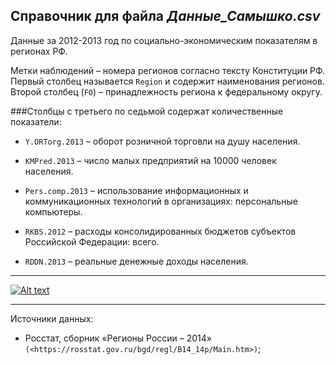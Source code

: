 
## Справочник для файла *Данные_Самышко.csv*

Данные за 2012-2013 год по социально-экономическим показателям в регионах РФ.   

Метки наблюдений – номера регионов согласно тексту Конституции РФ. Первый столбец называется `Region` и содержит наименования регионов. Второй столбец (`FO`) – принадлежность региона к федеральному округу.   

###Столбцы с третьего по седьмой содержат количественные показатели:   

* `Y.ORTorg.2013` – оборот розничной торговли на душу населения.   

* `KMPred.2013` – число малых предприятий на 10000 человек населения.   

* `Pers.comp.2013` – использование информационных и коммуникационных технологий в организациях: персональные компьютеры.   

* `RKBS.2012` – расходы консолидированных бюджетов субъектов Российской Федерации: всего.   

* `RDDN.2013` – реальные денежные доходы населения.  

***
[![Alt text](//placehold.it/300x300)](https://odessa.net.ua/Media/images/news/facebook/370e8a96153595cea418841d193d9b2a.jpg)
***

Источники данных:   

- Росстат, сборник «Регионы России – 2014» `(<https://rosstat.gov.ru/bgd/regl/B14_14p/Main.htm>)`;   
